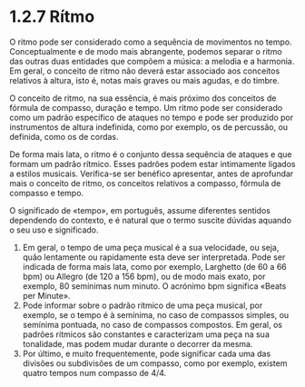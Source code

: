 # 1.2.7 Rítmo

O ritmo pode ser considerado como a sequência de movimentos no tempo. Conceptualmente e de modo mais abrangente, podemos separar o ritmo das outras duas entidades que compõem a música: a melodia e a harmonia. Em geral, o conceito de ritmo não deverá estar associado aos conceitos relativos à altura, isto é, notas mais graves ou mais agudas, e do timbre.

O conceito de ritmo, na sua essência, é mais próximo dos conceitos de fórmula de compasso, duração e tempo. Um ritmo pode ser considerado como um padrão específico de ataques no tempo e pode ser produzido por instrumentos de altura indefinida, como por exemplo, os de percussão, ou definida, como os de cordas.

De forma mais lata, o ritmo é o conjunto dessa sequência de ataques e que formam um padrão rítmico. Esses padrões podem estar intimamente ligados a estilos musicais. Verifica-se ser benéfico apresentar, antes de aprofundar mais o conceito de ritmo, os conceitos relativos a compasso, fórmula de compasso e tempo.

O significado de «tempo», em português, assume diferentes sentidos dependendo do contexto, e é natural que o termo suscite dúvidas aquando o seu uso e significado.

1. Em geral, o tempo de uma peça musical é a sua velocidade, ou seja, quão lentamente ou rapidamente esta deve ser interpretada. Pode ser indicada de forma mais lata, como por exemplo, Larghetto (de 60 a 66 bpm) ou Allegro (de 120 a 156 bpm), ou de modo mais exato, por exemplo, 80 semínimas num minuto. O acrónimo bpm significa «Beats per Minute».
2. Pode informar sobre o padrão rítmico de uma peça musical, por exemplo, se o tempo é à semínima, no caso de compassos simples, ou semínima pontuada, no caso de compassos compostos. Em geral, os padrões rítmicos são constantes e caracterizam uma peça na sua tonalidade, mas podem mudar durante o decorrer da mesma.
3. Por último, e muito frequentemente, pode significar cada uma das divisões ou subdivisões de um compasso, como por exemplo, existem quatro tempos num compasso de 4/4.

